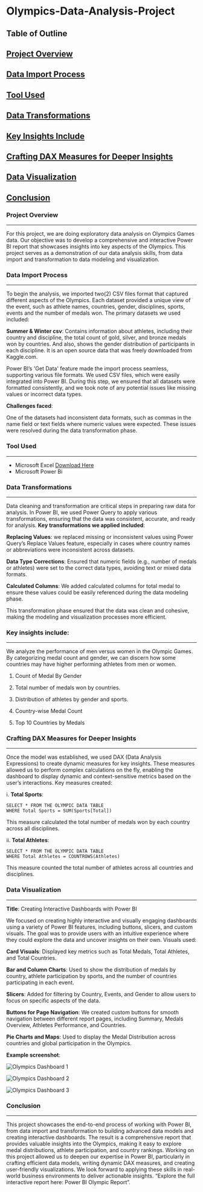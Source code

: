 # Olympics-Data-Analysis-Project

## Table of Outline
## [Project Overview](#project-overview)
## [Data Import Process](#data-import-process)
## [Tool Used](#tool-used)
## [Data Transformations](#data-transformations)
## [Key Insights Include](#key-insights-include)
## [Crafting DAX Measures for Deeper Insights](#crafting-dax-measures-for-deeper-insights)
## [Data Visualization](#data-visualization)
## [Conclusion](#conclusion)

### Project Overview
---
For this project, we are doing exploratory data analysis on Olympics Games data. Our objective was to develop a comprehensive and interactive Power BI report that showcases insights into key aspects of the Olympics. This project serves as a demonstration of our data analysis skills, from data import and transformation to data modeling and visualization.

### Data Import Process
---
To begin the analysis, we imported two(2) CSV files format that captured different aspects of the Olympics. Each dataset provided a unique view of the event, such as athlete names, countries, gender, disciplines, sports, events and the number of medals won. The primary datasets we used included:

**Summer & Winter csv**: Contains information about athletes, including their country and discipline, the total count of gold, silver, and bronze medals won by countries. And also, shows the gender distribution of participants in each discipline. It is an open source data that was freely downloaded from Kaggle.com.

Power BI’s 'Get Data' feature made the import process seamless, supporting various file formats. We used CSV files, which were easily integrated into Power BI. During this step, we ensured that all datasets were formatted consistently, and we took note of any potential issues like missing values or incorrect data types.

**Challenges faced**: 

One of the datasets had inconsistent data formats, such as commas in the name field or text fields where numeric values were expected. These issues were resolved during the data transformation phase.

### Tool Used
---
- Microsoft Excel [Download Here](https://www.microsoft.com)
- Microsoft Power Bi
  
### Data Transformations 
---
Data cleaning and transformation are critical steps in preparing raw data for analysis. In Power BI, we used Power Query to apply various transformations, ensuring that the data was consistent, accurate, and ready for analysis.
**Key transformations we applied included**:

**Replacing Values**:  we replaced missing or inconsistent values using Power Query’s Replace Values feature, especially in cases where country names or abbreviations were inconsistent across datasets.

**Data Type Corrections**: Ensured that numeric fields (e.g., number of medals or athletes) were set to the correct data types, avoiding text or mixed data formats.

**Calculated Columns**: We added calculated columns for total medal to ensure these values could be easily referenced during the data modeling phase.

This transformation phase ensured that the data was clean and cohesive, making the modeling and visualization processes more efficient.

### Key insights include: 
---
We analyze the performance of men versus women in the Olympic Games. By categorizing medal count and gender, we can discern how some countries may have higher performing athletes from men or women.

1. Count of Medal By Gender 

2. Total number of medals won by countries.

3. Distribution of athletes by gender and sports.

4. Country-wise Medal Count

5. Top 10 Countries by Medals

### Crafting DAX Measures for Deeper Insights
---
Once the model was established, we used DAX (Data Analysis Expressions) to create dynamic measures for key insights. These measures allowed us to perform complex calculations on the fly, enabling the dashboard to display dynamic and context-sensitive metrics based on the user’s interactions.
Key measures created:

i. **Total Sports**:

``` CALCULATED MEASURE
SELECT * FROM THE OLYMPIC DATA TABLE
WHERE Total Sports = SUM(Sports[Total])
```

This measure calculated the total number of medals won by each 
country across all disciplines.

ii. **Total Athletes**:

``` CALCULATED MEASURE
SELECT * FROM THE OLYMPIC DATA TABLE
WHERE Total Athletes = COUNTROWS(Athletes)
```

This measure counted the total number of athletes across all countries 
and disciplines.

### Data Visualization
---
**Title**: Creating Interactive Dashboards with Power BI

We focused on creating highly interactive and visually engaging dashboards using a variety of Power BI features, including buttons, slicers, and custom visuals. The goal was to provide users with an intuitive experience where they could explore the data and uncover insights on their own.
Visuals used:

**Card Visuals**: Displayed key metrics such as Total Medals, Total Athletes, and Total Countries.

**Bar and Column Charts**: Used to show the distribution of medals by country, athlete participation by sports, and the number of countries participating in each event.

**Slicers**: Added for filtering by Country, Events, and Gender to allow users to focus on specific aspects of the data.

**Buttons for Page Navigation**: We created custom buttons for smooth navigation between different report pages, including Summary, Medals Overview, Athletes Performance, and Countries.

**Pie Charts and Maps**: Used to display the Medal Distribution across countries and global participation in the Olympics.

**Example screenshot**:

![Olympics Dashboard 1](https://github.com/user-attachments/assets/c30b8dbb-247f-40e6-a10e-1206bb3fb3e3)

![Olympics Dashboard 2](https://github.com/user-attachments/assets/f7965d33-f966-4dae-b34b-e10b0750b5d4)

![Olympics Dashboard 3](https://github.com/user-attachments/assets/b4f15ecf-72a2-4133-8e7e-c0f7be24a925)

### Conclusion
---
This project showcases the end-to-end process of working with Power BI, from data import and transformation to building advanced data models and creating interactive dashboards. The result is a comprehensive report that provides valuable insights into the Olympics, making it easy to explore medal distributions, athlete participation, and country rankings.
Working on this project allowed us to deepen our expertise in Power BI, particularly in crafting efficient data models, writing dynamic DAX measures, and creating user-friendly visualizations. We look forward to applying these skills in real-world business environments to deliver actionable insights.
“Explore the full interactive report here: Power BI Olympic Report”.
